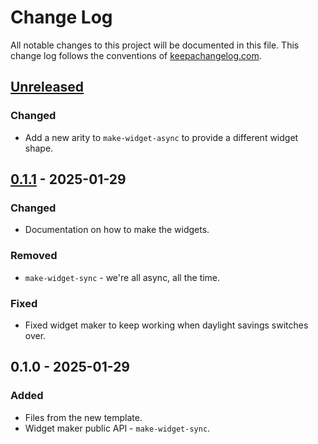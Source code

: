 # Change Log
All notable changes to this project will be documented in this file. This change log follows the conventions of [keepachangelog.com](http://keepachangelog.com/).

## [Unreleased]
### Changed
- Add a new arity to `make-widget-async` to provide a different widget shape.

## [0.1.1] - 2025-01-29
### Changed
- Documentation on how to make the widgets.

### Removed
- `make-widget-sync` - we're all async, all the time.

### Fixed
- Fixed widget maker to keep working when daylight savings switches over.

## 0.1.0 - 2025-01-29
### Added
- Files from the new template.
- Widget maker public API - `make-widget-sync`.

[Unreleased]: https://sourcehost.site/your-name/algos-ds-clj/compare/0.1.1...HEAD
[0.1.1]: https://sourcehost.site/your-name/algos-ds-clj/compare/0.1.0...0.1.1
